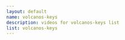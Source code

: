 ```yaml
--- 
layout: default
name: volcanos-keys
description: videos for volcanos-keys list
list: volcanos-keys
---
```


<div class="player">
<div id="player"><!-- "https://www.youtube.com/watch?v={{site.data.lists[page.list][0]}}" --></div>
</div>

